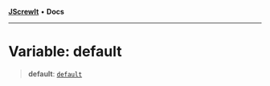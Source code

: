[**JScrewIt**](../README.md) • **Docs**

***

# Variable: default

> **default**: [`default`](../interfaces/default.md)

